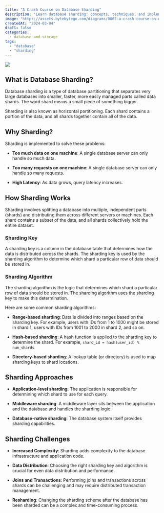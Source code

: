 ```yaml
---
title: "A Crash Course on Database Sharding"
description: "Learn database sharding: concepts, techniques, and implementation."
image: "https://assets.bytebytego.com/diagrams/0065-a-crash-course-on-database-sharding.png"
createdAt: "2024-03-04"
draft: false
categories:
  - database-and-storage
tags:
  - "database"
  - "sharding"
---
```


![](https://assets.bytebytego.com/diagrams/0065-a-crash-course-on-database-sharding.png)

## What is Database Sharding?

Database sharding is a type of database partitioning that separates very large databases into smaller, faster, more easily managed parts called data shards. The word shard means a small piece of something bigger.

Sharding is also known as horizontal partitioning. Each shard contains a portion of the data, and all shards together contain all of the data.

## Why Sharding?

Sharding is implemented to solve these problems:

*   **Too much data on one machine**: A single database server can only handle so much data.

*   **Too many requests on one machine**: A single database server can only handle so many requests.

*   **High Latency**: As data grows, query latency increases.

## How Sharding Works

Sharding involves splitting a database into multiple, independent parts (shards) and distributing them across different servers or machines. Each shard contains a subset of the data, and all shards collectively hold the entire dataset.

### Sharding Key

A sharding key is a column in the database table that determines how the data is distributed across the shards. The sharding key is used by the sharding algorithm to determine which shard a particular row of data should be stored in.

### Sharding Algorithm

The sharding algorithm is the logic that determines which shard a particular row of data should be stored in. The sharding algorithm uses the sharding key to make this determination.

Here are some common sharding algorithms:

*   **Range-based sharding**: Data is divided into ranges based on the sharding key. For example, users with IDs from 1 to 1000 might be stored in shard 1, users with IDs from 1001 to 2000 in shard 2, and so on.

*   **Hash-based sharding**: A hash function is applied to the sharding key to determine the shard. For example, `shard_id = hash(user_id) % num_shards`.

*   **Directory-based sharding**: A lookup table (or directory) is used to map sharding keys to shard locations.

## Sharding Approaches

*   **Application-level sharding**: The application is responsible for determining which shard to use for each query.

*   **Middleware sharding**: A middleware layer sits between the application and the database and handles the sharding logic.

*   **Database-native sharding**: The database system itself provides sharding capabilities.

## Sharding Challenges

*   **Increased Complexity**: Sharding adds complexity to the database infrastructure and application code.

*   **Data Distribution**: Choosing the right sharding key and algorithm is crucial for even data distribution and performance.

*   **Joins and Transactions**: Performing joins and transactions across shards can be challenging and may require distributed transaction management.

*   **Resharding**: Changing the sharding scheme after the database has been sharded can be a complex and time-consuming process.
